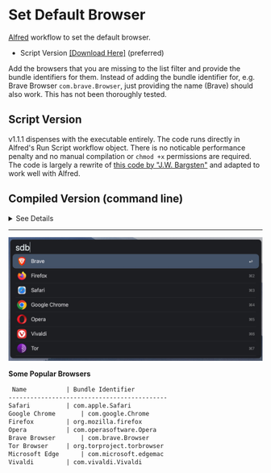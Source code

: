 # Set Default Browser

[Alfred](https://www.alfredapp.com/) workflow to set the default browser. 
- Script Version [[Download Here]](https://github.com/zeitlings/alfred-set-default-browser/releases/tag/v1.1.1) (preferred)


Add the browsers that you are missing to the list filter and provide the bundle identifiers for them. Instead of adding the bundle identifier for, e.g. Brave Browser `com.brave.Browser`, just providing the name (Brave) should also work. This has not been thoroughly tested. 


## Script Version

v1.1.1 dispenses with the executable entirely. The code runs directly in Alfred's Run Script workflow object. There is no noticable performance penalty and no manual compilation or `chmod +x` permissions are required. The code is largely a rewrite of [this code by "J.W. Bargsten"](https://bargsten.org/wissen/publish-swift-app-via-homebrew/#lab-section-1) and adapted to work well with Alfred.


## Compiled Version (command line)

<details>

  <summary>See Details</summary>


The executable can be used to change the default browser from the command line: `./set_default_browser tor`


### Recompile

In your terminal:

```
mkdir set-default-browser
cd set-default-browser
swift package init --type executable
```

This will generate the following structure for you:  
```
.
├── Package.swift
├── README.md
├── Sources
│   └── set_default_browser
│       └── set_default_browser.swift
└── Tests
    └── set_default_browserTests
        └── set_default_browserTests.swift
```

Replace the contents of `set_default_browser.swift` with [the contents of the included main.swift](https://github.com/zeitlings/alfred-set-default-browser/blob/main/main.swift).  
Replace the contents of `Package.swift` with [the contents of the included Package.swift](https://github.com/zeitlings/alfred-set-default-browser/blob/main/Package.swift)

In your terminal, run:

```
swift build -c release
```

The executable is located in `.build/release/` (hidden folder) and is called `set_default_browser`. `release` is a symbolic link and, in my case, the path reads: `/.build/arm64-apple-macosx/release/set_default_browser`. Depending on your system, this might differ.

Copy the executable and replace the version that comes with the workflow.

</details>


---

![preview](img.jpg)

 __Some Popular Browsers__
 
```
 Name			| Bundle Identifier
--------------------------------------------
Safari			| com.apple.Safari
Google Chrome		| com.google.Chrome
Firefox			| org.mozilla.firefox
Opera			| com.operasoftware.Opera
Brave Browser		| com.brave.Browser
Tor Browser		| org.torproject.torbrowser
Microsoft Edge		| com.microsoft.edgemac
Vivaldi			| com.vivaldi.Vivaldi
```
